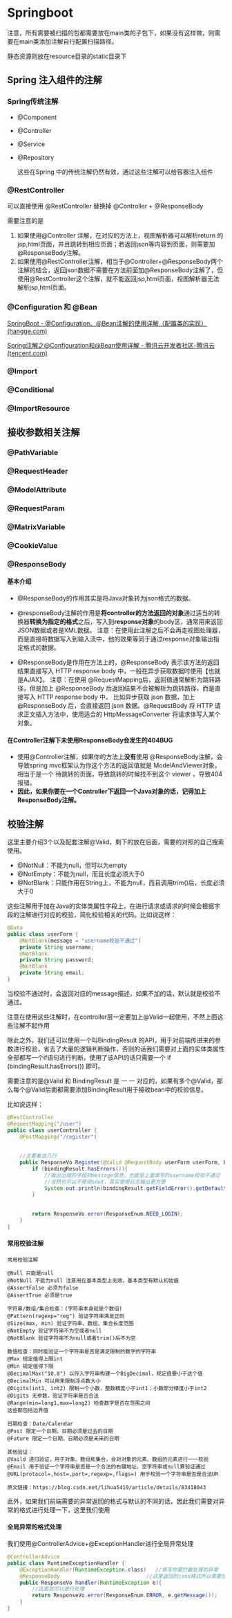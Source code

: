 # Springboot

注意，所有需要被扫描的包都需要放在main类的子包下，如果没有这样做，则需要在main类添加注解自行配置扫描路径。

静态资源则放在resource目录的static目录下



## Spring 注入组件的注解

### Spring传统注解

- @Component

- @Controller

- @Service

- @Repository

   这些在Spring 中的传统注解仍然有效，通过这些注解可以给容器注入组件

### @RestController

可以直接使用  @RestController 替换掉 @Controller + @ResponseBody 

需要注意的是

1. 如果使用@Controller 注解，在对应的方法上，视图解析器可以解析return 的jsp,html页面，并且跳转到相应页面；若返回json等内容到页面，则需要加@ResponseBody注解。
2. 如果使用@RestController注解，相当于@Controller+@ResponseBody两个注解的结合，返回json数据不需要在方法前面加@ResponseBody注解了，但使用@RestController这个注解，就不能返回jsp,html页面，视图解析器无法解析jsp,html页面。

### @Configuration 和  @Bean  

[SpringBoot - @Configuration、@Bean注解的使用详解（配置类的实现） (hangge.com)](https://www.hangge.com/blog/cache/detail_2506.html)

[Spring注解之@Configuration和@Bean使用详解 - 腾讯云开发者社区-腾讯云 (tencent.com)](https://cloud.tencent.com/developer/article/old/1997806)

### @Import

### @Conditional

### @ImportResource



## 接收参数相关注解

### @PathVariable 

### @RequestHeader 

### @ModelAttribute 

### @RequestParam 

### @MatrixVariable

### @CookieValue



### @ResponseBody

#### 基本介绍

- @ResponseBody的作用其实是将Java对象转为json格式的数据。

- @responseBody注解的作用是**将controller的方法返回的对象**通过适当的转换器**转换为指定的格式**之后，写入到**response对象**的body区，通常用来返回JSON数据或者是XML数据。
  注意：在使用此注解之后不会再走视图处理器，而是直接将数据写入到输入流中，他的效果等同于通过response对象输出指定格式的数据。
- @ResponseBody是作用在方法上的，@ResponseBody 表示该方法的返回结果直接写入 HTTP response body 中，一般在异步获取数据时使用【也就是AJAX】。
  注意：在使用 @RequestMapping后，返回值通常解析为跳转路径，但是加上 @ResponseBody 后返回结果不会被解析为跳转路径，而是直接写入 HTTP response body 中。 比如异步获取 json 数据，加上 @ResponseBody 后，会直接返回 json 数据。@RequestBody 将 HTTP 请求正文插入方法中，使用适合的 HttpMessageConverter 将请求体写入某个对象。

#### 在Controller注解下未使用ResponseBody会发生的404BUG

- 使用@Controller注解，如果你的方法上**没有**使用 @ResponseBody注解，会导致spring mvc框架认为你这个方法的返回值就是 ModelAndViewer对象，相当于是一个 待跳转的页面，导致跳转的时候找不到这个 viewer ，导致404报错。
- **因此，如果你要在一个Controller下返回一个Java对象的话，记得加上ResponseBody注解。**





## 校验注解

这里主要介绍3个以及配套注解@Valid，剩下的放在后面，需要的对照的自己搜索使用。

- @NotNull：不能为null，但可以为empty
- @NotEmpty：不能为null，而且长度必须大于0
- @NotBlank：只能作用在String上，不能为null，而且调用trim()后，长度必须大于0

这些注解用于加在Java的实体类属性字段上，在进行请求或请求的时候会根据字段的注解进行对应的校验，简化校验相关的代码。比如说这样：

```java
@Data
public class userForm {
    @NotBlank(message = "username校验不通过")
    private String username;
    @NotBlank
    private String password;
    @NotBlank
    private String email;
}
```

当校验不通过时，会返回对应的message描述，如果不加的话，默认就是校验不通过。

注意在使用这些注解时，在controller层一定要加上@Valid一起使用，不然上面这些注解不起作用

除此之外，我们还可以使用一个叫BindingResult 的API，用于对前端传进来的参数进行校验，省去了大量的逻辑判断操作，否则的话我们需要对上面的实体类属性全部都写一个if语句进行判断。使用了该API的话只需要一个 if (bindingResult.hasErrors()) 即可。

需要注意的是@Valid 和 BindingResult 是 一 一 对应的，如果有多个@Valid，那么每个@Valid后面都需要添加BindingResult用于接收bean中的校验信息。

比如说这样：

```java
@RestController
@RequestMapping("/user")
public class userController {
    @PostMapping("/register")
    
    
    //主要看这几行
    public ResponseVo Register(@Valid @RequestBody userForm userForm, BindingResult bindingResult){
        if (bindingResult.hasErrors()){
            //输出出错的字段的message信息，也就是上面填写的username校验不通过
            //当然也可以不使用sout，其实使用日志输出更方便
            System.out.println(bindingResult.getFieldError().getDefaultMessage());
        }
        
        
        return ResponseVo.error(ResponseEnum.NEED_LOGIN);
    }
}
```

#### 常用校验注解

```
常用校验注解

@Null 只能是null
@NotNull 不能为null 注意用在基本类型上无效，基本类型有默认初始值
@AssertFalse 必须为false
@AssertTrue 必须是true

字符串/数组/集合检查：(字符串本身就是个数组)
@Pattern(regexp="reg") 验证字符串满足正则
@Size(max, min) 验证字符串、数组、集合长度范围
@NotEmpty 验证字符串不为空或者null
@NotBlank 验证字符串不为null或者trim()后不为空

数值检查：同时能验证一个字符串是否是满足限制的数字的字符串
@Max 规定值得上限int
@Min 规定值得下限
@DecimalMax("10.8") 以传入字符串构建一个BigDecimal，规定值要小于这个值 
@DecimalMin 可以用来限制浮点数大小
@Digits(int1, int2) 限制一个小数，整数精度小于int1；小数部分精度小于int2
@Digits 无参数，验证字符串是否合法
@Range(min=long1,max=long2) 检查数字是否在范围之间
这些都包括边界值

日期检查：Date/Calendar
@Post 限定一个日期，日期必须是过去的日期
@Future 限定一个日期，日期必须是未来的日期

其他验证：
@Vaild 递归验证，用于对象、数组和集合，会对对象的元素、数组的元素进行一一校验
@Email 用于验证一个字符串是否是一个合法的右键地址，空字符串或null算验证通过
@URL(protocol=,host=,port=,regexp=,flags=) 用于校验一个字符串是否是合法UR

原文链接：https://blog.csdn.net/lihua5419/article/details/83418043
```



此外，如果我们前端需要的异常返回的格式与默认的不同的话，因此我们需要对异常的格式进行处理一下，这里我们使用

#### 全局异常的格式处理

我们使用@ControllerAdvice+@ExceptionHandler进行全局异常处理

```java
@ControllerAdvice
public class RuntimeExceptionHandler {
    @ExceptionHandler(RuntimeException.class)	//填写你要拦截处理的异常
    @ResponseBody							 //这里返回的json格式所以需要加一个ResponseBody注解
    public ResponseVo handler(RuntimeException e){
        //这里就可以进行处理
        return ResponseVo.error(ResponseEnum.ERROR, e.getMessage());
    }
}
```
